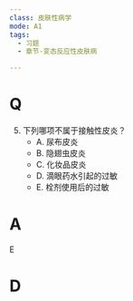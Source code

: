 ```yaml
---
class: 皮肤性病学
mode: A1
tags:
  - 习题
  - 章节-变态反应性皮肤病

---
```


# Q
5. 下列哪项不属于接触性皮炎？
   - A. 尿布皮炎
   - B. 隐翅虫皮炎
   - C. 化妆品皮炎
   - D. 滴眼药水引起的过敏
   - E. 栓剂使用后的过敏
# A
E
# D
